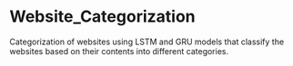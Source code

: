 # Website_Categorization
Categorization of websites using LSTM and GRU models that classify the websites based on their contents into different categories.
